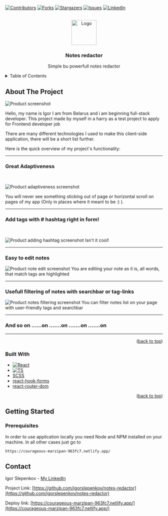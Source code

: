 <div id="top"></div>

[![Contributors][contributors-shield]][contributors-url]
[![Forks][forks-shield]][forks-url]
[![Stargazers][stars-shield]][stars-url]
[![Issues][issues-shield]][issues-url]
[![LinkedIn][linkedin-shield]][linkedin-url]

<br />
<div align="center">
  <a href="https://github.com/igorslepenkov/notes-redactor">
    <img src="public/android-chrome-192x192.png" alt="Logo" width="80" height="80">
  </a>

  <h3 align="center">Notes redactor</h3>

  <p align="center">Simple bu powerfull notes redactor</p>
</div>

<!-- TABLE OF CONTENTS -->
<details>
  <summary>Table of Contents</summary>
  <ol>
    <li>
      <a href="#about-the-project">About The Project</a>
      <ul>
        <li><a href="#built-with">Built With</a></li>
      </ul>
    </li>
    <li>
      <a href="#getting-started">Getting Started</a>
      <ul>
        <li><a href="#prerequisites">Prerequisites</a></li>
        <li><a href="#installation">Installation</a></li>
      </ul>
    </li>
    <li><a href="#contact">Contact</a></li>
  </ol>
</details>

<!-- ABOUT THE PROJECT -->

## About The Project

![Product screenshot][notes]

Hello, my name is Igor I am from Belarus and i am beginning full-stack developer. This project made by myself in a harry as a test project to apply for Frontend developer job

There are many different technologies I used to make this client-side application, there will be a short list further.

Here is the quick overview of my project's functionality:

<hr/>

### Great Adaptiveness

<br/>

![Product adaptiveness screenshot][notes-adaptive]

You will never see something sticking out of page or horizontal scroll on pages of my app (Only in places where it meant to be :) ).

<hr/>

### Add tags with \# hashtag right in form!

<br/>

![Product adding hashtag screenshot][notes-hashtag]
Isn't it cool!

<hr/>

### Easy to edit notes

![Product note edit screenshot][notes-edit]
You are editing your note as it is, all words, that match tags are highlighted

<hr/>

### Usefull filtering of notes with searchbar or tag-links

![Product notes filtering screenshot][notes-filtering]
You can filter notes list on your page with user-friendly tags and searchbar

<hr/>

### And so on ......on .......on .......on .......on

<hr/>

<p align="right">(<a href="#top">back to top</a>)</p>

### Built With

- [![React][react.js]][react-url]
- [![TS](https://badgen.net/badge/-/TypeScript/blue?icon=typescript&label)][typescript-link]
- [SCSS](https://sass-lang.com/)
- [react-hook-forms](https://react-hook-form.com/)
- [react-router-dom](https://github.com/remix-run/react-router)

<p align="right">(<a href="#top">back to top</a>)</p>

<!-- GETTING STARTED -->

## Getting Started

### Prerequisites

In order to use application locally you need Node and NPM installed on your machine. In all other cases just go to

```
https://courageous-marzipan-963fc7.netlify.app/
```

## Contact

Igor Slepenkov - [My LinkedIn](https://www.linkedin.com/in/igor-slepenkov-b17704198)

Project Link: [https://github.com/igorslepenkov/notes-redactor](https://github.com/igorslepenkov/notes-redactor)

Deploy link: [https://courageous-marzipan-963fc7.netlify.app/](https://courageous-marzipan-963fc7.netlify.app/)

[contributors-shield]: https://img.shields.io/github/contributors/igorslepenkov/bookstore.svg?style=for-the-badge
[contributors-url]: https://github.com/igorslepenkov/bookstore/graphs/contributors
[forks-shield]: https://img.shields.io/github/forks/igorslepenkov/bookstore.svg?style=for-the-badge
[forks-url]: https://github.com/igorslepenkov/bookstore/network/members
[stars-shield]: https://img.shields.io/github/stars/igorslepenkov/bookstore.svg?style=for-the-badge
[stars-url]: https://github.com/igorslepenkov/bookstore/stargazers
[issues-shield]: https://img.shields.io/github/issues/igorslepenkov/bookstore.svg?style=for-the-badge
[issues-url]: https://github.com/igorslepenkov/bookstore/issues
[linkedin-shield]: https://img.shields.io/badge/-LinkedIn-black.svg?style=for-the-badge&logo=linkedin&colorB=555
[linkedin-url]: https://www.linkedin.com/in/igor-slepenkov-b17704198
[notes]: screenshots/notes.png
[notes-adaptive]: screenshots/notes-adaptive.png
[notes-hashtag]: screenshots/notes-hashtag.png
[notes-edit]: screenshots/notes-edit.png
[notes-filtering]: screenshots/notes-filtering.png
[react.js]: https://img.shields.io/badge/React-20232A?style=for-the-badge&logo=react&logoColor=61DAFB
[react-url]: https://reactjs.org/
[typescript-link]: https://www.typescriptlang.org/
